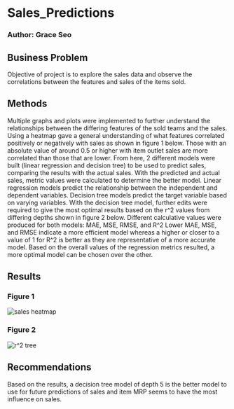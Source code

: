 # Sales_Predictions
### Author: Grace Seo
## Business Problem
Objective of project is to explore the sales data and observe the correlations between the features and sales of the items sold.
## Methods
Multiple graphs and plots were implemented to further understand the relationships between the differing features of the sold teams and the sales. Using a heatmap gave a general understanding of what features correlated positively or negatively with sales as shown in figure 1 below.
Those with an absolute value of around 0.5 or higher with item outlet sales are more correlated than those that are lower.
From here, 2 different models were built (linear regression and decision tree) to be used to predict sales, comparing the results with the actual sales. With the predicted and actual sales, metric values were calculated to determine the better model. Linear regression models predict the relationship between the independent and dependent variables. Decision tree models predict the target variable based on varying variables. With the decision tree model, further edits were required to give the most optimal results based on the r^2 values from differing depths shown in figure 2 below.
Different calculative values were produced for both models: MAE, MSE, RMSE, and R^2
Lower MAE, MSE, and RMSE indicate a more efficient model whereas a higher or closer to a value of 1 for R^2 is better as they are representative of a more accurate model.
Based on the overall values of the regression metrics resulted, a more optimal model can be chosen over the other.
## Results
### Figure 1 
![sales heatmap](https://user-images.githubusercontent.com/113087687/196758743-8b61a605-074d-4215-90b3-5b9cf62bfab0.png)
### Figure 2
![r^2 tree](https://user-images.githubusercontent.com/113087687/196762046-f1f8c73d-4a8e-4f41-94ed-f3f7f512c19a.png)
## Recommendations
Based on the results, a decision tree model of depth 5 is the better model to use for future predictions of sales and item MRP seems to have the most influence on sales.
